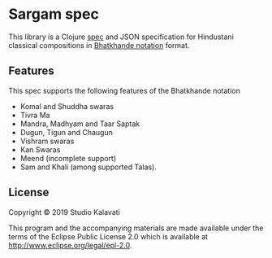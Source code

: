 # Sargam spec

This library is a Clojure [spec](https://clojure.org/guides/spec) and JSON specification for Hindustani classical compositions in [Bhatkhande notation](http://www.swarsaptak.com/blog/blog-12/bhatkhande-swarlipi-or-notation-system) format. 

## Features

This spec supports the following features of the Bhatkhande notation

* Komal and Shuddha swaras
* Tivra Ma
* Mandra, Madhyam and Taar Saptak
* Dugun, Tigun and Chaugun 
* Vishram swaras
* Kan Swaras
* Meend (incomplete support)
* Sam and Khali (among supported Talas).


## License

Copyright © 2019 Studio Kalavati

This program and the accompanying materials are made available under the
terms of the Eclipse Public License 2.0 which is available at
http://www.eclipse.org/legal/epl-2.0.
